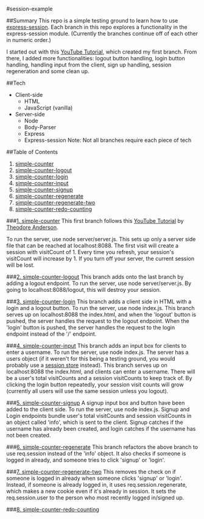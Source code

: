 #session-example

##Summary
This repo is a simple testing ground to learn how to use [express-session](https://www.npmjs.com/package/express-session). Each branch in this repo explores a functionality in the express-session module. (Currently the branches continue off of each other in numeric order.)

I started out with this [YouTube Tutorial](https://youtu.be/yaeD7OCIzOg), which created my first branch. From there, I added more functionalities: logout button handling, login button handling, handling input from the client, sign up handling, session regeneration and some clean up.

##Tech
* Client-side
  * HTML
  * JavaScript (vanilla)
* Server-side
  * Node
  * Body-Parser
  * Express
  * Express-session
Note: Not all branches require each piece of tech

##Table of Contents
1. [simple-counter](#1.-simple-counter)
2. [simple-counter-logout](#2.-simple-counter-logout)
3. [simple-counter-login](#3.-simple-counter-login)
4. [simple-counter-input](#4.-simple-counter-input)
5. [simple-counter-signup](#5.-simple-counter-signup)
6. [simple-counter-regenerate](#6.-simple-counter-regenerate)
7. [simple-counter-regenerate-two](#7.-simple-counter-regenerate-two)
8. [simple-counter-redo-counting](#8.-simple-counter-redo-counting)

###[1. simple-counter](https://github.com/Zhusufeng/session-example/tree/simple-counter)
This first branch follows this [YouTube Tutorial](https://youtu.be/yaeD7OCIzOg) by [Theodore Anderson](https://thejavascriptchronicles.com).

To run the server, use node server/server.js. This sets up only a server side file that can be reached at localhost:8088. The first visit will create a session with visitCount of 1. Every time you refresh, your session's visitCount will increase by 1. If you turn off your server, the current session will be lost. 

###[2. simple-counter-logout](https://github.com/Zhusufeng/session-example/tree/simple-counter-logout)
This branch adds onto the last branch by adding a logout endpoint. To run the server, use node server/server.js. By going to localhost:8088/logout, this will destroy your session.

###[3. simple-counter-login](https://github.com/Zhusufeng/session-example/tree/simple-counter-login)
This branch adds a client side in HTML with a login and a logout button. To run the server, use node index.js. This branch serves up on localhost:8088 the index.html, and when the 'logout' button is pushed, the server handles the request to the logout endpoint. When the 'login' button is pushed, the server handles the request to the login endpoint instead of the '/' endpoint.

###[4. simple-counter-input](https://github.com/Zhusufeng/session-example/tree/simple-counter-input)
This branch adds an input box for clients to enter a username. To run the server, use node index.js. The server has a users object (if it weren't for this being a testing ground, you would probably use a [session store](https://www.npmjs.com/package/express-session#compatible-session-stores) instead). This branch serves up on localhost:8088 the index.html, and clients can enter a username. There will be a user's total visitCounts and a session visitCounts to keep track of. By clicking the login button repeatedly, your session visit counts will grow (currently all users will use the same session unless you logout).

###[5. simple-counter-signup](https://github.com/Zhusufeng/session-example/tree/simple-counter-signup)
A signup input box and button have been added to the client side. To run the server, use node index.js. Signup and Login endpoints bundle user's total visitCounts and session visitCounts in an object called 'info', which is sent to the client. Signup catches if the username has already been created, and login catches if the username has not been created.

###[6. simple-counter-regenerate](https://github.com/Zhusufeng/session-example/tree/simple-counter-regenerate)
This branch refactors the above branch to use req.session instead of the 'info' object. It also checks if someone is logged in already, and someone tries to click 'signup' or 'login'.

###[7. simple-counter-regenerate-two](https://github.com/Zhusufeng/session-example/tree/simple-counter-regenerate-two)
This removes the check on if someone is logged in already when someone clicks 'signup' or 'login'. Instead, if someone is already logged in, it uses req.session.regenerate, which makes a new cookie even if it's already in session. It sets the req.session.user to the person who most recently logged in/signed up.

###[8. simple-counter-redo-counting](https://github.com/Zhusufeng/session-example/tree/simple-counter-redo-counting)